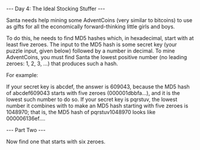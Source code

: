 

--- Day 4: The Ideal Stocking Stuffer ---

Santa needs help mining some AdventCoins (very similar to bitcoins) to use as gifts for all the economically forward-thinking little girls and boys.

To do this, he needs to find MD5 hashes which, in hexadecimal, start with at least five zeroes. The input to the MD5 hash is some secret key (your puzzle input, given below) followed by a number in decimal. To mine AdventCoins, you must find Santa the lowest positive number (no leading zeroes: 1, 2, 3, ...) that produces such a hash.

For example:

If your secret key is abcdef, the answer is 609043, because the MD5 hash of abcdef609043 starts with five zeroes (000001dbbfa...), and it is the lowest such number to do so.
If your secret key is pqrstuv, the lowest number it combines with to make an MD5 hash starting with five zeroes is 1048970; that is, the MD5 hash of pqrstuv1048970 looks like 000006136ef....

--- Part Two ---

Now find one that starts with six zeroes.
